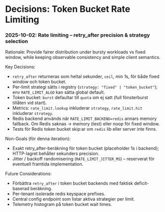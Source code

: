 # Decisions: Token Bucket Rate Limiting

### 2025-10-02: Rate limiting – retry_after precision & strategy selection

Rationale: Provide fairer distribution under bursty workloads vs fixed window, while keeping observable consistency and simple client semantics.

Key Decisions:
- `retry_after` returneras som heltal sekunder, `ceil`, min 1s, för både fixed window och token bucket.
- Per-limit strategi sätts i registry (`strategy: "fixed" | "token_bucket"`); env `RATE_LIMIT_ALGO` kan sätta global default.
- Token bucket: `burst` defaultar till `quota` om ej satt (full fönsterburst tillåten vid start).
- Metrics: `rate_limit.lookup` inkluderar `strategy`, `rate_limit.hit` inkluderar `strategy`.
- Redis backend används när `RATE_LIMIT_BACKEND=redis` annars memory fallback. Om Redis saknas → memory (test) eller noop för fixed window.
- Tests för Redis token bucket skip:ar om `redis` lib eller server inte finns.

Non-Goals (för denna iteration):
- Exakt retry_after-beräkning för token bucket (placeholder 1s i backend); HTTP-lagret behåller sekunders precision.
- Jitter / backoff randomisering (`RATE_LIMIT_JITTER_MS`) – reserverat för eventuell framtida implementation.

Future Considerations:
- Förbättra `retry_after` i token bucket backends med faktisk deficit-baserad beräkning.
- Per-tenant isolerade redis keyspace prefixes.
- Central config endpoint som listar aktiva strategier per limit.
- Telemetry histogram på token bucket wait times.
